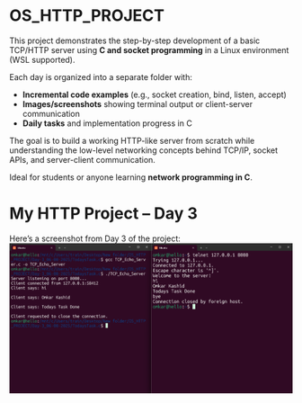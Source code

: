 # OS_HTTP_PROJECT

This project demonstrates the step-by-step development of a basic TCP/HTTP server using **C and socket programming** in a Linux environment (WSL supported).

Each day is organized into a separate folder with:
- **Incremental code examples** (e.g., socket creation, bind, listen, accept)
- **Images/screenshots** showing terminal output or client-server communication
- **Daily tasks** and implementation progress in C

The goal is to build a working HTTP-like server from scratch while understanding the low-level networking concepts behind TCP/IP, socket APIs, and server-client communication.

Ideal for students or anyone learning **network programming in C**.

# My HTTP Project – Day 3

Here’s a screenshot from Day 3 of the project:
![HTTP Project – Day 3 Screenshot](https://raw.githubusercontent.com/Omkar7637/OS_HTTP_PROJECT/main/Day-3_06-08-2025/TodaysTask/image.png)




